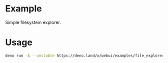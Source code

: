 # Example

Simple filesystem explorer.

# Usage

```sh
deno run -A --unstable https://deno.land/x/webui/examples/file_explorer/main.tsx
```
